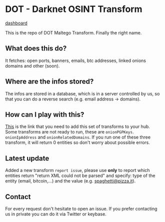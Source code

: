 # DOT - Darknet OSINT Transform

[dashboard](screenshot_12.png)

This is the repo of DOT Maltego Transform.
Finally the right name.

## What does this do?

It fetches: open ports, banners, emails, btc addresses, linked onions domains and other (soon).

## Where are the infos stored?

The infos are stored in a database, which is in a server controlled by us, so that you can do a reverse search (e.g. email address -> domains).

## How can I play with this?

[This](https://cetas.paterva.com/TDS/runner/showseed/fpoldiklLZnPm7) is the link that you need to add this set of transforms to your hub. Some transforms are not ready to run, these are `onionPGPKeys`. `onionIpAddress` and `onionRelatedDomains`. If you run one of these three transform, it will return 0 entities so don't worry about possible errors.

## Latest update
Added a new transform `report issue`, please use **only** to report which entities return "return XML could not be parsed" and specify: type of the entity (email, bitcoin,...) and the value (e.g. spaghetti@pizza.it).

## Contact

For every request don't hesitate to open an issue. If you prefer contacting us in private you can do it via Twitter or keybase.
